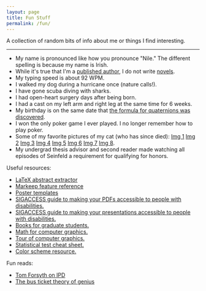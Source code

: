 ```yaml
---
layout: page
title: Fun Stuff
permalink: /fun/
---
```


A collection of random bits of info about me or things I find interesting.

<hr>

<ul>
	<li>
		My name is pronounced like how you pronounce "Nile." The different spelling is because my name is Irish.<br>
	</li>
	<li>
		While it's true that I'm a <a href="https://scholar.google.com/citations?user=KIUsT1cAAAAJ&hl" target="_blank">published author</a>, I do not write <a href="http://www.niallwilliams.com/" target="_blank">novels</a>.<br>
	</li>
	<li>
		My typing speed is about 92 WPM.<br>
	</li>
	<li>
		I walked my dog during a hurricane once (nature calls!).<br>
	</li>
	<li>
		I have gone scuba diving with sharks.<br>
	</li>
	<li>
		I had open-heart surgery days after being born.<br>
	</li>
	<li>
		I had a cast on my left arm and right leg at the same time for 6 weeks.<br>
	</li>
	<li>
		My birthday is on the same date that <a href="https://en.wikipedia.org/wiki/Broom_Bridge" target="_blank">the formula for quaternions was discovered</a>.<br>
	</li>
	<li>
		I won the only poker game I ever played. I no longer remember how to play poker.<br>
	</li>
	<li>
		Some of my favorite pictures of my cat (who has since died):
		<a href="../files/img/tongue.jpg">Img 1<img src=""></a>
		<a href="../files/img/balcony1.jpg">Img 2<img src=""></a>
		<a href="../files/img/christmas.jpg">Img 3<img src=""></a>
		<a href="../files/img/balcony2.jpg">Img 4<img src=""></a>
		<a href="../files/img/balcony3.jpg">Img 5<img src=""></a>
		<a href="../files/img/bed1.jpg">Img 6<img src=""></a>
		<a href="../files/img/bed2.jpg">Img 7<img src=""></a>
		<a href="../files/img/cat_and_dog.jpg">Img 8<img src=""></a>.<br>
	</li>
	<li>
		My undergrad thesis advisor and second reader made watching all episodes of Seinfeld a requirement for qualifying for honors.<br>
	</li>
</ul>

Useful resources:
<ul>
	<li><a href="http://tool.duruofei.com/abstract/" target="_blank">LaTeX abstract extractor</a></li>
	<li><a href="https://casual-effects.com/markdeep/features.md.html" target="_blank">Markeep feature reference</a></li>
	<li><a href="files/poster_templates.zip" target="_blank">Poster templates</a></li>
	<li><a href="https://www.sigaccess.org/welcome-to-sigaccess/resources/accessible-pdf-author-guide/" target="_blank">SIGACCESS guide to making your PDFs accessible to people with disabilities.</a></li>
	<li><a href="https://www.sigaccess.org/welcome-to-sigaccess/resources/accessible-presentation-guide/" target="_blank">SIGACCESS guide to making your presentations accessible to people with disabilities.</a></li>
	<li><a href="http://matt.might.net/articles/books-papers-materials-for-graduate-students/" target="_blank">Books for graduate students.</a></li>
	<li><a href="https://www.cc.gatech.edu/~turk/math_gr_new.html" target="_blank">Math for computer graphics.</a></li>
	<li><a href="http://web.engr.oregonstate.edu/~mjb/whirlwind/" target="_blank">Tour of computer graphics.</a></li>
	<li><a href="https://stats.idre.ucla.edu/other/mult-pkg/whatstat/" target="_blank">Statistical test cheat sheet.</a></li>
	<li><a href="https://colorbrewer2.org/" target="_blank">Color scheme resource.</a></li>
	<!-- <li><a href="LINK" target="_blank">DESCRIPTION</a></li> -->
	<!-- <li><a href="LINK" target="_blank">DESCRIPTION</a></li> -->
	<!-- <li><a href="LINK" target="_blank">DESCRIPTION</a></li> -->
</ul>

Fun reads:
<ul>
	<li><a href="http://tomforsyth1000.github.io/blog.wiki.html#%5B%5BVR%20optics%20and%20why%20IPD%20means%20too%20many%20things%5D%5D" target="_blank">Tom Forsyth on IPD</a></li>
	<li><a href="http://paulgraham.com/genius.html" target="_blank">The bus ticket theory of genius</a></li>
	<!-- <li><a href="LINK" target="_blank">DESCRIPTION</a></li> -->
	<!-- <li><a href="LINK" target="_blank">DESCRIPTION</a></li> -->
	<!-- <li><a href="LINK" target="_blank">DESCRIPTION</a></li> -->
	<!-- <li><a href="LINK" target="_blank">DESCRIPTION</a></li> -->
</ul>